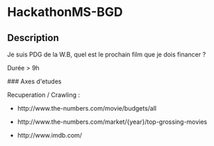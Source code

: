 # HackathonMS-BGD


## Description
<p> Je suis PDG de la W.B, quel est le prochain film que je dois financer ? </p>
<p> Durée > 9h </p>
### Axes d'etudes
<p> Recuperation / Crawling : </p>
  <ul><li> http://www.the-numbers.com/movie/budgets/all </li></ul>
  <ul><li> http://www.the-numbers.com/market/{year}/top-grossing-movies </li></ul>
  <ul><li> http://www.imdb.com/ </li></ul>
